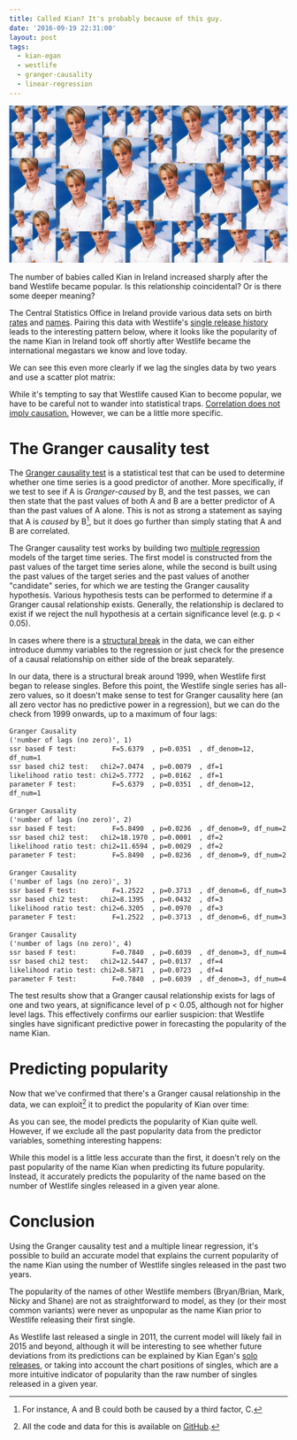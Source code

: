 ```yaml
---
title: Called Kian? It's probably because of this guy.
date: '2016-09-19 22:31:00'
layout: post
tags:
  - kian-egan
  - westlife
  - granger-causality
  - linear-regression
---
```


![kian](/assets/images/kian-egan.jpg)

The number of babies called Kian in Ireland increased sharply after the band Westlife became popular. Is this relationship coincidental? Or is there some deeper meaning?

The Central Statistics Office in Ireland provide various data sets on birth [rates](http://www.cso.ie/px/pxeirestat/Statire/SelectVarVal/Define.asp?maintable=VSA18&PLanguage=0) and [names](http://www.cso.ie/px/pxeirestat/Database/eirestat/Irish%20Babies%20Names/Irish%20Babies%20Names_statbank.asp?sp=Irish%20Babies%20Names&Planguage=0). Pairing this data with Westlife's [single release history](https://en.wikipedia.org/wiki/Westlife_discography#Singles) leads to the interesting pattern below, where it looks like the popularity of the name Kian in Ireland took off shortly after Westlife became the international megastars we know and love today.

<script src="https://cdn.plot.ly/plotly-1.12.0.min.js"></script>
<style>div.plotly-graph-div{height:100%;width:120%;margin-left:-10%;}</style>

<div id="d7c2fe17-1c55-4416-b7b2-876f054472db" class="plotly-graph-div"></div>

We can see this even more clearly if we lag the singles data by two years and use a scatter plot matrix:

<div id="0979da31-0d04-4db8-8637-26f87033c802" class="plotly-graph-div"></div>

While it's tempting to say that Westlife caused Kian to become popular, we have to be careful not to wander into statistical traps. [Correlation does not imply causation.](https://en.wikipedia.org/wiki/Correlation_does_not_imply_causation) However, we can be a little more specific.

# The Granger causality test

The [Granger causality test](https://en.wikipedia.org/wiki/Granger_causality) is a statistical test that can be used to determine whether one time series is a good predictor of another. More specifically, if we test to see if A is *Granger-caused* by B, and the test passes, we can then state that the past values of both A and B are a better predictor of A than the past values of A alone. This is not as strong a statement as saying that A is *caused* by B[^1], but it does go further than simply stating that A and B are correlated.

The Granger causality test works by building two [multiple regression](https://en.wikipedia.org/wiki/Vector_autoregression) models of the target time series. The first model is constructed from the past values of the target time series alone, while the second is built using the past values of the target series and the past values of another "candidate" series, for which we are testing the Granger causality hypothesis. Various hypothesis tests can be performed to determine if a Granger causal relationship exists. Generally, the relationship is declared to exist if we reject the null hypothesis at a certain significance level (e.g. p < 0.05).

In cases where there is a [structural break](https://en.wikipedia.org/wiki/Structural_break) in the data, we can either introduce dummy variables to the regression or just check for the presence of a causal relationship on either side of the break separately.

In our data, there is a structural break around 1999, when Westlife first began to release singles. Before this point, the Westlife single series has all-zero values, so it doesn't make sense to test for Granger causality here (an all zero vector has no predictive power in a regression), but we can do the check from 1999 onwards, up to a maximum of four lags:

    Granger Causality
    ('number of lags (no zero)', 1)
    ssr based F test:         F=5.6379  , p=0.0351  , df_denom=12, df_num=1
    ssr based chi2 test:   chi2=7.0474  , p=0.0079  , df=1
    likelihood ratio test: chi2=5.7772  , p=0.0162  , df=1
    parameter F test:         F=5.6379  , p=0.0351  , df_denom=12, df_num=1

    Granger Causality
    ('number of lags (no zero)', 2)
    ssr based F test:         F=5.8490  , p=0.0236  , df_denom=9, df_num=2
    ssr based chi2 test:   chi2=18.1970 , p=0.0001  , df=2
    likelihood ratio test: chi2=11.6594 , p=0.0029  , df=2
    parameter F test:         F=5.8490  , p=0.0236  , df_denom=9, df_num=2

    Granger Causality
    ('number of lags (no zero)', 3)
    ssr based F test:         F=1.2522  , p=0.3713  , df_denom=6, df_num=3
    ssr based chi2 test:   chi2=8.1395  , p=0.0432  , df=3
    likelihood ratio test: chi2=6.3205  , p=0.0970  , df=3
    parameter F test:         F=1.2522  , p=0.3713  , df_denom=6, df_num=3

    Granger Causality
    ('number of lags (no zero)', 4)
    ssr based F test:         F=0.7840  , p=0.6039  , df_denom=3, df_num=4
    ssr based chi2 test:   chi2=12.5447 , p=0.0137  , df=4
    likelihood ratio test: chi2=8.5871  , p=0.0723  , df=4
    parameter F test:         F=0.7840  , p=0.6039  , df_denom=3, df_num=4

The test results show that a Granger causal relationship exists for lags of one and two years, at significance level of p < 0.05, although not for higher level lags. This effectively confirms our earlier suspicion: that Westlife singles have significant predictive power in forecasting the popularity of the name Kian.

# Predicting popularity

Now that we've confirmed that there's a Granger causal relationship in the data, we can exploit[^2] it to predict the popularity of Kian over time:

<div id="a7f7a7ee-e3a2-453e-81a7-08d5b53fd503" class="plotly-graph-div"></div>

As you can see, the model predicts the popularity of Kian quite well. However, if we exclude all the past popularity data from the predictor variables, something interesting happens:

<div id="f9eec2f1-ec7e-4e33-b301-7673fbca1d51" class="plotly-graph-div"></div>

While this model is a little less accurate than the first, it doesn't rely on the past popularity of the name Kian when predicting its future popularity. Instead, it accurately predicts the popularity of the name based on the number of Westlife singles released in a given year alone.

# Conclusion

Using the Granger causality test and a multiple linear regression, it's possible to build an accurate model that explains the current popularity of the name Kian using the number of Westlife singles released in the past two years.

The popularity of the names of other Westlife members (Bryan/Brian, Mark, Nicky and Shane) are not as straightforward to model, as they (or their most common variants) were never as unpopular as the name Kian prior to Westlife releasing their first single.

As Westlife last released a single in 2011, the current model will likely fail in 2015 and beyond, although it will be interesting to see whether future deviations from its predictions can be explained by Kian Egan's [solo releases](https://en.wikipedia.org/wiki/Kian_Egan#Discography), or taking into account the chart positions of singles, which are a more intuitive indicator of popularity than the raw number of singles released in a given year.

[^1]: For instance, A and B could both be caused by a third factor, C.
[^2]: All the code and data for this is available on [GitHub](https://github.com/donaghhorgan/kian).

<script src="https://cdn.rawgit.com/donaghhorgan/kian/master/plots.js"></script>
